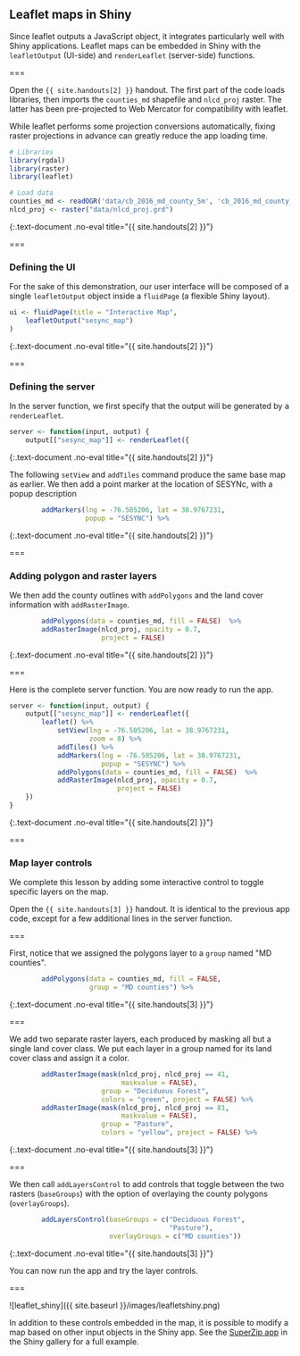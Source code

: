 ---
---

## Leaflet maps in Shiny

Since leaflet outputs a JavaScript object, it integrates particularly well with Shiny applications. Leaflet maps can be embedded in Shiny with the `leafletOutput` (UI-side) and `renderLeaflet` (server-side) functions.

===

Open the `{{ site.handouts[2] }}` handout. The first part of the code loads libraries, then imports the `counties_md` shapefile and `nlcd_proj` raster. The latter has been pre-projected to Web Mercator for compatibility with leaflet. 

While leaflet performs some projection conversions automatically, fixing raster projections in advance can greatly reduce the app loading time.



~~~r
# Libraries
library(rgdal)
library(raster)
library(leaflet)

# Load data
counties_md <- readOGR('data/cb_2016_md_county_5m', 'cb_2016_md_county_5m')
nlcd_proj <- raster("data/nlcd_proj.grd")
~~~
{:.text-document .no-eval title="{{ site.handouts[2] }}"}


===

### Defining the UI

For the sake of this demonstration, our user interface will be composed of a single `leafletOutput` object inside a `fluidPage` (a flexible Shiny layout).



~~~r
ui <- fluidPage(title = "Interactive Map",
    leafletOutput("sesync_map")
)
~~~
{:.text-document .no-eval title="{{ site.handouts[2] }}"}


===

### Defining the server

In the server function, we first specify that the output will be generated by a `renderLeaflet`.



~~~r
server <- function(input, output) {
    output[["sesync_map"]] <- renderLeaflet({
~~~
{:.text-document .no-eval title="{{ site.handouts[2] }}"}


The following `setView` and `addTiles` command produce the same base map as earlier. We then add a point marker at the location of SESYNc, with a popup description



~~~r
        addMarkers(lng = -76.505206, lat = 38.9767231, 
                   popup = "SESYNC") %>%
~~~
{:.text-document .no-eval title="{{ site.handouts[2] }}"}


===

### Adding polygon and raster layers

We then add the county outlines with `addPolygons` and the land cover information with `addRasterImage`.



~~~r
        addPolygons(data = counties_md, fill = FALSE)  %>%
        addRasterImage(nlcd_proj, opacity = 0.7, 
                       project = FALSE)
~~~
{:.text-document .no-eval title="{{ site.handouts[2] }}"}


===

Here is the complete server function. You are now ready to run the app. 



~~~r
server <- function(input, output) {
    output[["sesync_map"]] <- renderLeaflet({
        leaflet() %>% 
            setView(lng = -76.505206, lat = 38.9767231, 
                    zoom = 8) %>%
            addTiles() %>%
            addMarkers(lng = -76.505206, lat = 38.9767231, 
                       popup = "SESYNC") %>%
            addPolygons(data = counties_md, fill = FALSE)  %>%
            addRasterImage(nlcd_proj, opacity = 0.7, 
                           project = FALSE)
    })    
}
~~~
{:.text-document .no-eval title="{{ site.handouts[2] }}"}


===

### Map layer controls

We complete this lesson by adding some interactive control to toggle specific layers on the map. 

Open the `{{ site.handouts[3] }}` handout. It is identical to the previous app code, except for a few additional lines in the server function.

===

First, notice that we assigned the polygons layer to a `group` named "MD counties".



~~~r
        addPolygons(data = counties_md, fill = FALSE, 
                    group = "MD counties") %>%
~~~
{:.text-document .no-eval title="{{ site.handouts[3] }}"}


===

We add two separate raster layers, each produced by masking all but a single land cover class. We put each layer in a group named for its land cover class and assign it a color.



~~~r
        addRasterImage(mask(nlcd_proj, nlcd_proj == 41, 
                            maskvalue = FALSE),
                       group = "Deciduous Forest", 
                       colors = "green", project = FALSE) %>%
        addRasterImage(mask(nlcd_proj, nlcd_proj == 81, 
                            maskvalue = FALSE),
                       group = "Pasture", 
                       colors = "yellow", project = FALSE) %>%
~~~
{:.text-document .no-eval title="{{ site.handouts[3] }}"}


===

We then call `addLayersControl` to add controls that toggle between the two rasters (`baseGroups`) with the option of overlaying the county polygons (`overlayGroups`).



~~~r
        addLayersControl(baseGroups = c("Deciduous Forest", 
                                        "Pasture"),
                         overlayGroups = c("MD counties"))
~~~
{:.text-document .no-eval title="{{ site.handouts[3] }}"}


You can now run the app and try the layer controls.

===

![leaflet_shiny]({{ site.baseurl }}/images/leafletshiny.png)

In addition to these controls embedded in the map, it is possible to modify a map based on other input objects in the Shiny app. See the [SuperZip app](http://shiny.rstudio.com/gallery/superzip-example.html) in the Shiny gallery for a full example.
